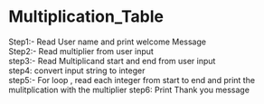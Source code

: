 # Multiplication_Table
Step1:- Read User name and print welcome Message  
Step2:- Read multiplier from user input   
step3:- Read Multiplicand start and end from user input   
step4: convert input string to integer   
step5:- For loop , read each integer from start to end and print the mulitplication with the multiplier
step6: Print Thank you message  

